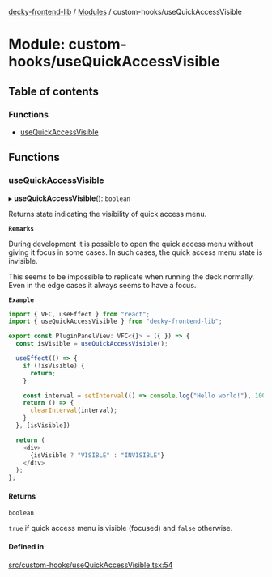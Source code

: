 [decky-frontend-lib](../README.md) / [Modules](../modules.md) / custom-hooks/useQuickAccessVisible

# Module: custom-hooks/useQuickAccessVisible

## Table of contents

### Functions

- [useQuickAccessVisible](custom_hooks_useQuickAccessVisible.md#usequickaccessvisible)

## Functions

### useQuickAccessVisible

▸ **useQuickAccessVisible**(): `boolean`

Returns state indicating the visibility of quick access menu.

**`Remarks`**

During development it is possible to open the quick access menu without giving it
focus in some cases. In such cases, the quick access menu state is invisible.

This seems to be impossible to replicate when running the deck normally. Even in
the edge cases it always seems to have a focus.

**`Example`**

```ts
import { VFC, useEffect } from "react";
import { useQuickAccessVisible } from "decky-frontend-lib";

export const PluginPanelView: VFC<{}> = ({ }) => {
  const isVisible = useQuickAccessVisible();

  useEffect(() => {
    if (!isVisible) {
      return;
    }

    const interval = setInterval(() => console.log("Hello world!"), 1000);
    return () => {
      clearInterval(interval);
    }
  }, [isVisible])

  return (
    <div>
      {isVisible ? "VISIBLE" : "INVISIBLE"}
    </div>
  );
};
```

#### Returns

`boolean`

`true` if quick access menu is visible (focused) and `false` otherwise.

#### Defined in

[src/custom-hooks/useQuickAccessVisible.tsx:54](https://github.com/SteamDeckHomebrew/decky-frontend-lib/blob/e167ef5/src/custom-hooks/useQuickAccessVisible.tsx#L54)
